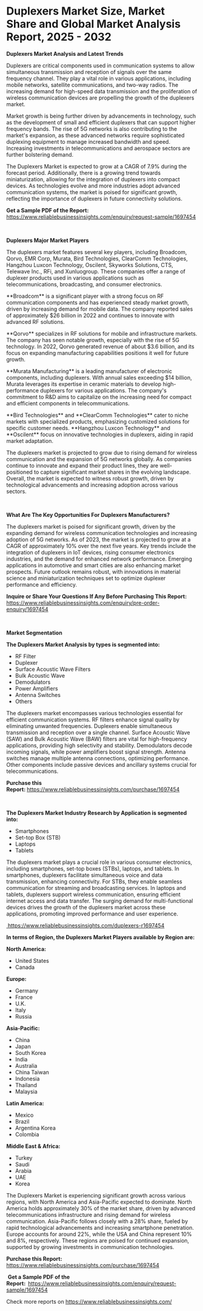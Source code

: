 <p><h1>Duplexers Market Size, Market Share and Global Market Analysis Report, 2025 - 2032</h1></p><p><strong>Duplexers Market Analysis and Latest Trends</strong></p>
<p><p>Duplexers are critical components used in communication systems to allow simultaneous transmission and reception of signals over the same frequency channel. They play a vital role in various applications, including mobile networks, satellite communications, and two-way radios. The increasing demand for high-speed data transmission and the proliferation of wireless communication devices are propelling the growth of the duplexers market.</p><p>Market growth is being further driven by advancements in technology, such as the development of small and efficient duplexers that can support higher frequency bands. The rise of 5G networks is also contributing to the market's expansion, as these advanced networks require sophisticated duplexing equipment to manage increased bandwidth and speed. Increasing investments in telecommunications and aerospace sectors are further bolstering demand.</p><p>The Duplexers Market is expected to grow at a CAGR of 7.9% during the forecast period. Additionally, there is a growing trend towards miniaturization, allowing for the integration of duplexers into compact devices. As technologies evolve and more industries adopt advanced communication systems, the market is poised for significant growth, reflecting the importance of duplexers in future connectivity solutions.</p></p>
<p><strong>Get a Sample PDF of the Report:&nbsp;</strong> <a href="https://www.reliablebusinessinsights.com/enquiry/request-sample/1697454?utm_campaign=2323&utm_medium=2&utm_source=Github&utm_content=ia&utm_term=12022025&utm_id=duplexers">https://www.reliablebusinessinsights.com/enquiry/request-sample/1697454</a></p>
<p>&nbsp;</p>
<p><strong>Duplexers Major Market Players</strong></p>
<p><p>The duplexers market features several key players, including Broadcom, Qorvo, EMR Corp, Murata, Bird Technologies, ClearComm Technologies, Hangzhou Luxcon Technology, Oscilent, Skyworks Solutions, CTS, Telewave Inc., RFi, and Xunluogroup. These companies offer a range of duplexer products used in various applications such as telecommunications, broadcasting, and consumer electronics.</p><p>**Broadcom** is a significant player with a strong focus on RF communication components and has experienced steady market growth, driven by increasing demand for mobile data. The company reported sales of approximately $26 billion in 2022 and continues to innovate with advanced RF solutions.</p><p>**Qorvo** specializes in RF solutions for mobile and infrastructure markets. The company has seen notable growth, especially with the rise of 5G technology. In 2022, Qorvo generated revenue of about $3.6 billion, and its focus on expanding manufacturing capabilities positions it well for future growth.</p><p>**Murata Manufacturing** is a leading manufacturer of electronic components, including duplexers. With annual sales exceeding $14 billion, Murata leverages its expertise in ceramic materials to develop high-performance duplexers for various applications. The company's commitment to R&D aims to capitalize on the increasing need for compact and efficient components in telecommunications.</p><p>**Bird Technologies** and **ClearComm Technologies** cater to niche markets with specialized products, emphasizing customized solutions for specific customer needs. **Hangzhou Luxcon Technology** and **Oscilent** focus on innovative technologies in duplexers, aiding in rapid market adaptation.</p><p>The duplexers market is projected to grow due to rising demand for wireless communication and the expansion of 5G networks globally. As companies continue to innovate and expand their product lines, they are well-positioned to capture significant market shares in the evolving landscape. Overall, the market is expected to witness robust growth, driven by technological advancements and increasing adoption across various sectors.</p></p>
<p>&nbsp;</p>
<p><strong>What Are The Key Opportunities For Duplexers Manufacturers?</strong></p>
<p><p>The duplexers market is poised for significant growth, driven by the expanding demand for wireless communication technologies and increasing adoption of 5G networks. As of 2023, the market is projected to grow at a CAGR of approximately 10% over the next five years. Key trends include the integration of duplexers in IoT devices, rising consumer electronics industries, and the demand for enhanced network performance. Emerging applications in automotive and smart cities are also enhancing market prospects. Future outlook remains robust, with innovations in material science and miniaturization techniques set to optimize duplexer performance and efficiency.</p></p>
<p><strong>Inquire or Share Your Questions If Any Before Purchasing This Report:</strong> <a href="https://www.reliablebusinessinsights.com/enquiry/pre-order-enquiry/1697454?utm_campaign=2323&utm_medium=2&utm_source=Github&utm_content=ia&utm_term=12022025&utm_id=duplexers">https://www.reliablebusinessinsights.com/enquiry/pre-order-enquiry/1697454</a></p>
<p>&nbsp;</p>
<p><strong>Market Segmentation</strong></p>
<p><strong>The Duplexers Market Analysis by types is segmented into:</strong></p>
<p><ul><li>RF Filter</li><li>Duplexer</li><li>Surface Acoustic Wave Filters</li><li>Bulk Acoustic Wave</li><li>Demodulators</li><li>Power Amplifiers</li><li>Antenna Switches</li><li>Others</li></ul></p>
<p><p>The duplexers market encompasses various technologies essential for efficient communication systems. RF filters enhance signal quality by eliminating unwanted frequencies. Duplexers enable simultaneous transmission and reception over a single channel. Surface Acoustic Wave (SAW) and Bulk Acoustic Wave (BAW) filters are vital for high-frequency applications, providing high selectivity and stability. Demodulators decode incoming signals, while power amplifiers boost signal strength. Antenna switches manage multiple antenna connections, optimizing performance. Other components include passive devices and ancillary systems crucial for telecommunications.</p></p>
<p><strong>Purchase this Report:&nbsp;</strong><a href="https://www.reliablebusinessinsights.com/purchase/1697454?utm_campaign=2323&utm_medium=2&utm_source=Github&utm_content=ia&utm_term=12022025&utm_id=duplexers">https://www.reliablebusinessinsights.com/purchase/1697454</a></p>
<p>&nbsp;</p>
<p><strong>The Duplexers Market Industry Research by Application is segmented into:</strong></p>
<p><ul><li>Smartphones</li><li>Set-top Box (STB)</li><li>Laptops</li><li>Tablets</li></ul></p>
<p><p>The duplexers market plays a crucial role in various consumer electronics, including smartphones, set-top boxes (STBs), laptops, and tablets. In smartphones, duplexers facilitate simultaneous voice and data transmission, enhancing connectivity. For STBs, they enable seamless communication for streaming and broadcasting services. In laptops and tablets, duplexers support wireless communication, ensuring efficient internet access and data transfer. The surging demand for multi-functional devices drives the growth of the duplexers market across these applications, promoting improved performance and user experience.</p></p>
<p><a href="https://www.reliablebusinessinsights.com/duplexers-r1697454?utm_campaign=2323&utm_medium=2&utm_source=Github&utm_content=ia&utm_term=12022025&utm_id=duplexers">&nbsp;https://www.reliablebusinessinsights.com/duplexers-r1697454</a></p>
<p><strong>In terms of Region, the Duplexers Market Players available by Region are:</strong></p>
<p>
    <p> <strong> North America: </strong>
        <ul>
            <li>United States</li>
            <li>Canada</li>
        </ul>
        </p> 
    <p> <strong> Europe: </strong>
        <ul>
            <li>Germany</li>
            <li>France</li>
            <li>U.K.</li>
            <li>Italy</li>
            <li>Russia</li>
        </ul>
        </p> 
    <p> <strong> Asia-Pacific: </strong>
        <ul>
            <li>China</li>
            <li>Japan</li>
            <li>South Korea</li>
            <li>India</li>
            <li>Australia</li>
            <li>China Taiwan</li>
            <li>Indonesia</li>
            <li>Thailand</li>
            <li>Malaysia</li>
        </ul>
        </p> 
    <p> <strong> Latin America: </strong>
        <ul>
            <li>Mexico</li>
            <li>Brazil</li>
            <li>Argentina Korea</li>
            <li>Colombia</li>
        </ul>
        </p> 
    <p> <strong> Middle East & Africa: </strong>
        <ul>
            <li>Turkey</li>
            <li>Saudi</li>
            <li>Arabia</li>
            <li>UAE</li>
            <li>Korea</li>
        </ul>
    </p>
    </p>
<p><p>The Duplexers Market is experiencing significant growth across various regions, with North America and Asia-Pacific expected to dominate. North America holds approximately 30% of the market share, driven by advanced telecommunications infrastructure and rising demand for wireless communication. Asia-Pacific follows closely with a 28% share, fueled by rapid technological advancements and increasing smartphone penetration. Europe accounts for around 22%, while the USA and China represent 10% and 8%, respectively. These regions are poised for continued expansion, supported by growing investments in communication technologies.</p></p>
<p><strong>Purchase this Report: </strong><a href="https://www.reliablebusinessinsights.com/purchase/1697454?utm_campaign=2323&utm_medium=2&utm_source=Github&utm_content=ia&utm_term=12022025&utm_id=duplexers">https://www.reliablebusinessinsights.com/purchase/1697454</a></p>
<p>&nbsp;<strong>Get a Sample PDF of the Report:&nbsp;&nbsp;</strong><a href="https://www.reliablebusinessinsights.com/enquiry/request-sample/1697454?utm_campaign=2323&utm_medium=2&utm_source=Github&utm_content=ia&utm_term=12022025&utm_id=duplexers">https://www.reliablebusinessinsights.com/enquiry/request-sample/1697454</a></p>
<p><strong></strong></p>
<p>Check more reports on <a href="https://www.reliablebusinessinsights.com/?utm_campaign=2323&utm_medium=2&utm_source=Github&utm_content=ia&utm_term=12022025&utm_id=duplexers">https://www.reliablebusinessinsights.com/</a></p>
